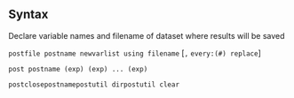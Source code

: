 ## Syntax

Declare variable names and filename of dataset where results will be
saved

`postfile postname newvarlist using filename` \[`,`
`every:(#) replace`\]

`post postname (exp) (exp) ... (exp)`

`postclosepostnamepostutil dirpostutil clear`
